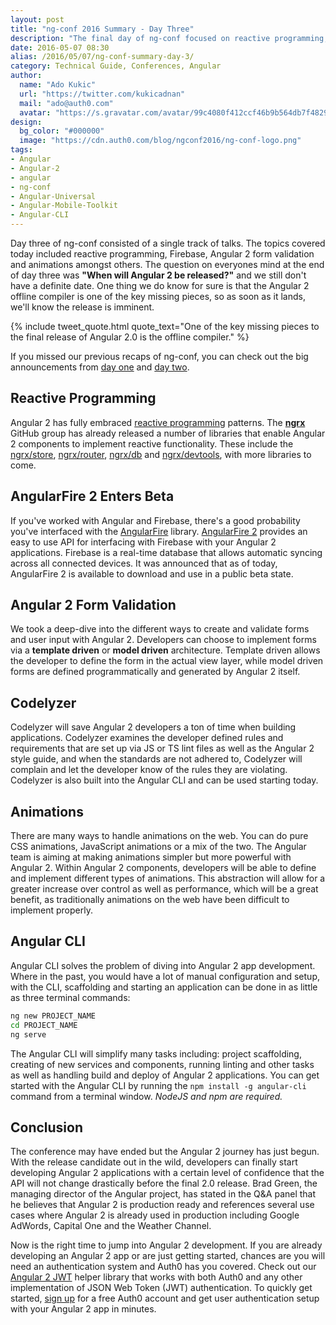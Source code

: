 ```yaml
---
layout: post
title: "ng-conf 2016 Summary - Day Three"
description: "The final day of ng-conf focused on reactive programming, Firebase and much more. Check out our summary of ng-conf day three. "
date: 2016-05-07 08:30
alias: /2016/05/07/ng-conf-summary-day-3/
category: Technical Guide, Conferences, Angular
author: 
  name: "Ado Kukic"
  url: "https://twitter.com/kukicadnan"
  mail: "ado@auth0.com"
  avatar: "https://s.gravatar.com/avatar/99c4080f412ccf46b9b564db7f482907?s=200"
design: 
  bg_color: "#000000"
  image: "https://cdn.auth0.com/blog/ngconf2016/ng-conf-logo.png"
tags: 
- Angular
- Angular-2
- angular
- ng-conf
- Angular-Universal
- Angular-Mobile-Toolkit
- Angular-CLI
---
```


Day three of ng-conf consisted of a single track of talks. The topics covered today included reactive programming, Firebase, Angular 2 form validation and animations amongst others. The question on everyones mind at the end of day three was **"When will Angular 2 be released?"** and we still don't have a definite date. One thing we do know for sure is that the Angular 2 offline compiler is one of the key missing pieces, so as soon as it lands, we'll know the release is imminent.

{% include tweet_quote.html quote_text="One of the key missing pieces to the final release of Angular 2.0 is the offline compiler." %}

If you missed our previous recaps of ng-conf, you can check out the big announcements from [day one](https://auth0.com/blog/2016/05/05/ng-conf-summary-day-1/) and [day two](https://auth0.com/blog/2016/05/06/ng-conf-summary-day-2/).

## Reactive Programming

Angular 2 has fully embraced [reactive programming](https://en.wikipedia.org/wiki/Reactive_programming) patterns. The [**ngrx**](https://github.com/ngrx) GitHub group has already released a number of libraries that enable Angular 2 components to implement reactive functionality. These include the [ngrx/store](https://github.com/ngrx/store), [ngrx/router](https://github.com/ngrx/router), [ngrx/db](https://github.com/ngrx/db) and [ngrx/devtools](https://github.com/ngrx/devtools), with more libraries to come.

## AngularFire 2 Enters Beta

If you've worked with Angular and Firebase, there's a good probability you've interfaced with the [AngularFire](https://www.firebase.com/docs/web/libraries/angular/) library. [AngularFire 2](https://github.com/angular/angularfire2) provides an easy to use API for interfacing with Firebase with your Angular 2 applications. Firebase is a real-time database that allows automatic syncing across all connected devices. It was announced that as of today, AngularFire 2 is available to download and use in a public beta state.

## Angular 2 Form Validation

We took a deep-dive into the different ways to create and validate forms and user input with Angular 2. Developers can choose to implement forms via a **template driven** or **model driven** architecture. Template driven allows the developer to define the form in the actual view layer, while model driven forms are defined programmatically and generated by Angular 2 itself.

## Codelyzer

Codelyzer will save Angular 2 developers a ton of time when building applications. Codelyzer examines the developer defined rules and requirements that are set up via JS or TS lint files as well as the Angular 2 style guide, and when the standards are not adhered to, Codelyzer will complain and let the developer know of the rules they are violating. Codelyzer is also built into the Angular CLI and can be used starting today.

## Animations

There are many ways to handle animations on the web. You can do pure CSS animations, JavaScript animations or a mix of the two. The Angular team is aiming at making animations simpler but more powerful with Angular 2. Within Angular 2 components, developers will be able to define and implement different types of animations. This abstraction will allow for a greater increase over control as well as performance, which will be a great benefit, as traditionally animations on the web have been difficult to implement properly.

## Angular CLI

Angular CLI solves the problem of diving into Angular 2 app development. Where in the past, you would have a lot of manual configuration and setup, with the CLI, scaffolding and starting an application can be done in as little as three terminal commands:

```bash
ng new PROJECT_NAME
cd PROJECT_NAME
ng serve
```

The Angular CLI will simplify many tasks including: project scaffolding, creating of new services and components, running linting and other tasks as well as handling build and deploy of Angular 2 applications. You can get started with the Angular CLI by running the `npm install -g angular-cli` command from a terminal window. *NodeJS and npm are required.*

## Conclusion

The conference may have ended but the Angular 2 journey has just begun. With the release candidate out in the wild, developers can finally start developing Angular 2 applications with a certain level of confidence that the API will not change drastically before the final 2.0 release. Brad Green, the managing director of the Angular project, has stated in the Q&A panel that he believes that Angular 2 is production ready and references several use cases where Angular 2 is already used in production including Google AdWords, Capital One and the Weather Channel.

Now is the right time to jump into Angular 2 development. If you are already developing an Angular 2 app or are just getting started, chances are you will need an authentication system and Auth0 has you covered. Check out our [Angular 2 JWT](https://github.com/auth0/angular2-jwt) helper library that works with both Auth0 and any other implementation of JSON Web Token (JWT) authentication. To quickly get started, [sign up](https://auth0.com/signup) for a free Auth0 account and get user authentication setup with your Angular 2 app in minutes.